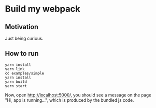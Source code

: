 # Build my webpack

## Motivation

Just being curious.

## How to run

```
yarn install
yarn link
cd examples/simple
yarn install
yarn build
yarn start
```

Now, open <http://localhost:5000/>, you should see a message on the page "Hi, app is running...", which is produced by the bundled js code.
